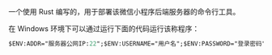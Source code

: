 一个使用 Rust 编写的，用于部署该微信小程序后端服务器的命令行工具。

在 Windows 环境下可以通过运行下面的代码运行该称程序：

```ps
$ENV:ADDR="服务器公网IP:22";$ENV:USERNAME="用户名";$ENV:PASSWORD="登录密码";cargo run
```